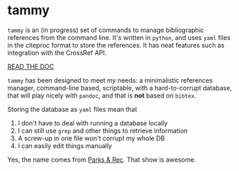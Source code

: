 tammy
=====

`tammy` is an (in progress) set of commands to manage bibliographic references
from the command line. It's written in `python`, and uses `yaml` files in
the citeproc format to store the references. It has neat features such as
integration with the CrossRef API.

[READ THE DOC](http://tammy.readthedocs.org/en/latest/index.html#)

`tammy` has been designed to meet *my* needs: a minimalistic references
manager, command-line based, scriptable, with a hard-to-corrupt database,
that will play nicely with `pandoc`, and that is **not** based on `bibtex`.

Storing the database as `yaml` files mean that

1. I don't have to deal with running a database locally
2. I can still use `grep` and other things to retrieve information
3. A screw-up in one file won't corrupt my whole DB
4. I can easily edit things manually

Yes, the name comes from [Parks & Rec][pr]. That show is awesome.

[pr]: http://www.imdb.com/title/tt1266020/
